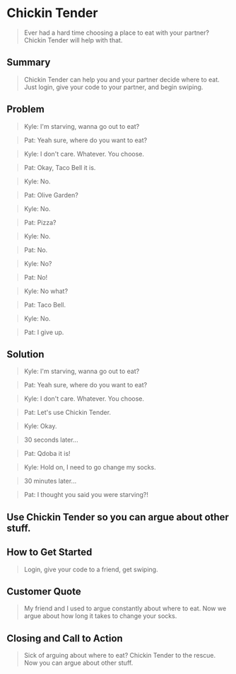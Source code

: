 # Chickin Tender #

  > Ever had a hard time choosing a place to eat with your partner?  Chickin Tender will help with that.

## Summary ##
  > Chickin Tender can help you and your partner decide where to eat.  Just login, give your code to your partner, and begin swiping.

## Problem ##
  > Kyle: I'm starving, wanna go out to eat?

  > Pat: Yeah sure, where do you want to eat?

  > Kyle: I don't care.  Whatever.  You choose.

  > Pat: Okay, Taco Bell it is.

  > Kyle: No.

  > Pat: Olive Garden?

  > Kyle: No.

  > Pat: Pizza?

  > Kyle: No.

  > Pat: No.

  > Kyle: No?

  > Pat: No!

  > Kyle: No what?

  > Pat: Taco Bell.

  > Kyle: No.

  > Pat: I give up.



## Solution ##
  > Kyle: I'm starving, wanna go out to eat?

  > Pat: Yeah sure, where do you want to eat?

  > Kyle: I don't care.  Whatever.  You choose.

  > Pat: Let's use Chickin Tender.

  > Kyle: Okay.

  >30 seconds later...

  > Pat: Qdoba it is!

  > Kyle: Hold on, I need to go change my socks.

  >30 minutes later...

  > Pat: I thought you said you were starving?!

## Use Chickin Tender so you can argue about other stuff. ##

## How to Get Started ##
  > Login, give your code to a friend, get swiping.

## Customer Quote ##
  > My friend and I used to argue constantly about where to eat.  Now we argue about how long it takes to change your socks.

## Closing and Call to Action ##
  > Sick of arguing about where to eat?  Chickin Tender to the rescue.  Now you can argue about other stuff.

<!-- future features
  STYLING!!!!!!!
  Authentication system
  Plug into Google API for location and restaurants
  implement 'groups' and/or 'friends' instead of the clunky method of passing a 'code' -->